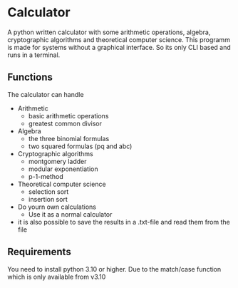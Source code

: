 # Calculator
A python written calculator with some arithmetic operations, algebra, cryptographic algorithms and theoretical computer science.
This programm is made for systems without a graphical interface. So its only CLI based and runs in a terminal.

Functions
----
The calculator can handle

 - Arithmetic 
   - basic arithmetic operations
   - greatest common divisor
 - Algebra
   - the three binomial formulas
   - two squared formulas (pq and abc)
 - Cryptographic algorithms
   - montgomery ladder
   - modular exponentiation
   - p-1-method
 - Theoretical computer science
   - selection sort
   - insertion sort
 - Do yourn own calculations
   - Use it as a normal calculator 
 - it is also possible to save the results in a .txt-file and read them from the file


Requirements
---
You need to install python 3.10 or higher. Due to the match/case function which is only available from v3.10
